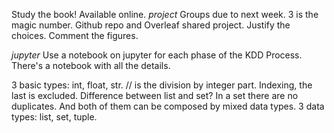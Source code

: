Study the book! Available online.
*project*
Groups due to next week. 3 is the magic number. Github repo and Overleaf shared project.
Justify the choices.
Comment the figures.

*jupyter*
Use a notebook on jupyter for each phase of the KDD Process.
There's a notebook with all the details.

3 basic types: int, float, str.
// is the division by integer part.
Indexing, the last is excluded.
Difference between list and set? In a set there are no duplicates. And both of them can be composed by mixed data types.
3 data types: list, set, tuple.




